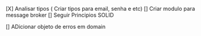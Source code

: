 [X] Analisar tipos ( Criar tipos para email, senha e etc)
[] Criar modulo para message broker
[] Seguir Principios SOLID

[] ADicionar objeto de erros em domain
